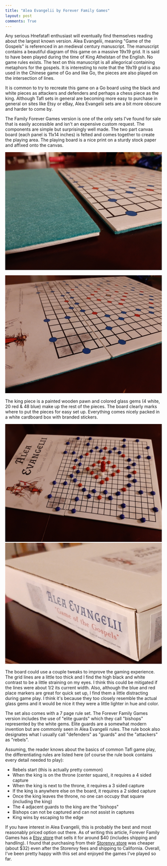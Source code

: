 ```yaml
---
title: "Alea Evangelii by Forever Family Games"
layout: post
comments: True
---
```


Any serious Hnefatafl enthusiast will eventually find themselves reading about the largest known version.  Alea Evangelii, meaning "Game of the Gospels" is referenced in an medieval century manuscript.  The manuscript contains a beautiful diagram of this game on a massive 19x19 grid.  It is said to have been played during the time of King Athelstan of the English.  No game rules exists.  The text on this manuscript is all allegorical containing metaphors for the gospels. It is interesting to note that the 19x19 grid is also used in the Chinese game of Go and like Go, the pieces are also played on the intersection of lines.

It is common to try to recreate this game on a Go board using the black and white pieces as attackers and defenders and perhaps a chess piece as the king.  Although Tafl sets in general are becoming more easy to purchase in general on sites like Etsy or eBay, Alea Evangelii sets are a bit more obscure and harder to come by.

The Family Forever Games version is one of the only sets I've found for sale that is easily accessible and isn't an expensive custom request.  The components are simple but surprisingly well made.  The two part canvas board (each panel is 11x14 inches) is felted and comes together to create the playing area.  The playing board is a nice print on a sturdy stock paper and affixed onto the canvas.

![felt](/assets/alea-felt.jpg)

![board together](/assets/alea-2-together.jpg)

The king piece is a painted wooden pawn and colored glass gems (4 white, 20 red & 48 blue) make up the rest of the pieces.  The board clearly marks where to put the pieces for easy set up.  Everything comes nicely packed in a white cardboard box with branded stickers.

![full set](/assets/alea-board-with-pieces.jpg)
![box](/assets/alea-box.jpg)

The board could use a couple tweaks to improve the gaming experience.  The grid lines are a little too thick and I find the high black and white contrast to be a little straining on my eyes.  I think this could be mitigated if the lines were about 1/2 its current width.  Also, although the blue and red place markers are great for quick set up, I find them a little distracting during game play.  I think it's because they too closely resemble the actual glass gems and it would be nice it they were a little lighter in hue and color.

The set also comes with a 7 page rule set.  The Forever Family Games version includes the use of "elite guards" which they call "bishops" represented by the white gems.  Elite guards are a somewhat modern invention but are commonly seen in Alea Evangelii rules.  The rule book also designates what I usually call "defenders" as "guards" and the "attackers" as "rebels".

Assuming, the reader knows about the basics of common Tafl game play, the differentiating rules are listed here (of course the rule book contains every detail needed to play):
* Rebels start (this is actually pretty common)
* When the king is on the throne (center square), it requires a 4 sided capture
* When the king is next to the throne, it requires a 3 sided capture
* If the king is anywhere else on the board, it requires a 2 sided capture
* Once the king leaves the throne, no one can occupy that square (including the king)
* The 4 adjacent guards to the king are the "bishops"
* Bishops can not be captured and can not assist in captures
* King wins by escaping to the edge

If you have interest in Alea Evangelii, this is probably the best and most reasonably priced option out there.
As of writing this article, Forever Family Games has a [Etsy store](https://www.etsy.com/shop/ForeverFamilyGames) that sells it for around $40 (includes shipping and handling).  I found that purchasing from their [Storenvy store](https://www.storenvy.com/stores/556398-forever-family-games) was cheaper (about $32) even after the Storenvy fees and shipping to California.  Overall, I've been pretty happy with this set and enjoyed the games I've played so far.

